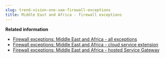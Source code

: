 ```yaml
---
slug: trend-vision-one-uae-firewall-exceptions
title: Middle East and Africa - firewall exceptions
---
```


**Related information**

- [Firewall exceptions: Middle East and Africa - all exceptions](firewall-uae-all-exceptions.md)
- [Firewall exceptions: Middle East and Africa - cloud service extension](firewall-uae-cloud-service.md)
- [Firewall exceptions: Middle East and Africa - hosted Service Gateway](firewall-uae-hosted-service.md)

